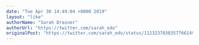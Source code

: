 ```yaml
---
date: "Tue Apr 30 14:49:04 +0000 2019"
layout: "like"
authorName: "Sarah Drasner"
authorUrl: "https://twitter.com/sarah_edo"
originalPost: "https://twitter.com/sarah_edo/status/1123237838357766149"
---
```


